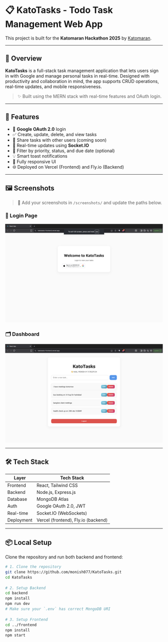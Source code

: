 # 📋 KatoTasks - Todo Task Management Web App

This project is built for the **Katomaran Hackathon 2025** by [Katomaran](https://www.katomaran.com).

---

## 🚀 Overview

**KatoTasks** is a full-stack task management application that lets users sign in with Google and manage personal tasks in real-time. Designed with productivity and collaboration in mind, the app supports CRUD operations, real-time updates, and mobile responsiveness.

> ✨ Built using the MERN stack with real-time features and OAuth login.

---

## 🌟 Features

- 🔐 **Google OAuth 2.0** login
- ✅ Create, update, delete, and view tasks
- 👥 Share tasks with other users (coming soon)
- 🔄 Real-time updates using **Socket.IO**
- 🧮 Filter by priority, status, and due date (optional)
- 💡 Smart toast notifications
- 📱 Fully responsive UI
- 🌐 Deployed on Vercel (Frontend) and Fly.io (Backend)

---

## 🖼️ Screenshots

> 📸 Add your screenshots in `/screenshots/` and update the paths below.

### 🔐 Login Page
![Login](./frontend/screenshots/login.png)

### 🗂️ Dashboard
![Dashboard](./frontend/screenshots/Dashboard.png)

---

## 🛠 Tech Stack

| Layer      | Tech Stack                 |
|------------|----------------------------|
| Frontend   | React, Tailwind CSS        |
| Backend    | Node.js, Express.js        |
| Database   | MongoDB Atlas              |
| Auth       | Google OAuth 2.0, JWT      |
| Real-time  | Socket.IO (WebSockets)     |
| Deployment | Vercel (frontend), Fly.io (backend) |

---

## 📦 Local Setup

Clone the repository and run both backend and frontend:

```bash
# 1. Clone the repository
git clone https://github.com/monish077/KatoTasks.git
cd KatoTasks

# 2. Setup Backend
cd backend
npm install
npm run dev
# Make sure your `.env` has correct MongoDB URI

# 3. Setup Frontend
cd ../frontend
npm install
npm start
